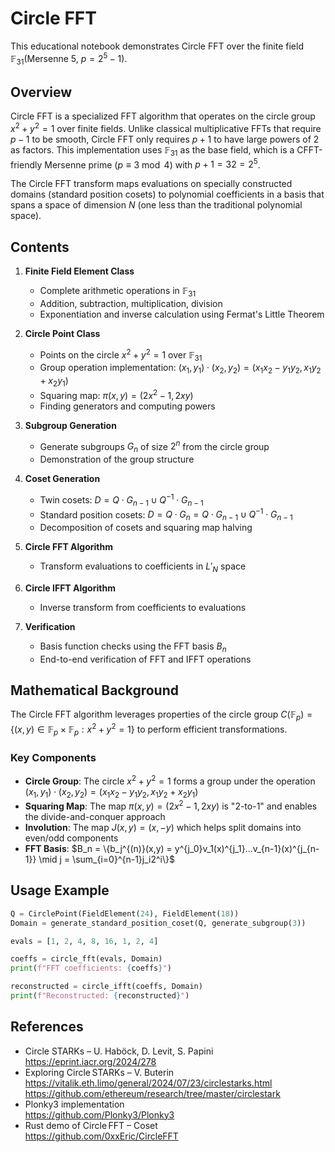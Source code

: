 # Circle FFT

This educational notebook demonstrates Circle FFT over the finite field $\mathbb{F}_{31}$(Mersenne 5, $p=2^5 -1$).

## Overview

Circle FFT is a specialized FFT algorithm that operates on the circle group $x^2 + y^2 = 1$ over finite fields. Unlike classical multiplicative FFTs that require $p-1$ to be smooth, Circle FFT only requires $p+1$ to have large powers of 2 as factors. This implementation uses $\mathbb{F}_{31}$ as the base field, which is a CFFT-friendly Mersenne prime ($p \equiv 3 \bmod 4$) with $p+1 = 32 = 2^5$.

The Circle FFT transform maps evaluations on specially constructed domains (standard position cosets) to polynomial coefficients in a basis that spans a space of dimension $N$ (one less than the traditional polynomial space).

## Contents

1. **Finite Field Element Class**
   - Complete arithmetic operations in $\mathbb{F}_{31}$
   - Addition, subtraction, multiplication, division
   - Exponentiation and inverse calculation using Fermat's Little Theorem

2. **Circle Point Class**
   - Points on the circle $x^2 + y^2 = 1$ over $\mathbb{F}_{31}$
   - Group operation implementation: $(x_1,y_1) \cdot (x_2,y_2) = (x_1x_2 - y_1y_2, x_1y_2 + x_2y_1)$
   - Squaring map: $\pi(x,y) = (2x^2-1, 2xy)$
   - Finding generators and computing powers

3. **Subgroup Generation**
   - Generate subgroups $G_n$ of size $2^n$ from the circle group
   - Demonstration of the group structure

4. **Coset Generation**
   - Twin cosets: $D = Q \cdot G_{n-1} \cup Q^{-1} \cdot G_{n-1}$
   - Standard position cosets: $D = Q \cdot G_n = Q \cdot G_{n-1} \cup Q^{-1} \cdot G_{n-1}$
   - Decomposition of cosets and squaring map halving

5. **Circle FFT Algorithm**
   - Transform evaluations to coefficients in $L'_N$ space

6. **Circle IFFT Algorithm**
   - Inverse transform from coefficients to evaluations

7. **Verification**
   - Basis function checks using the FFT basis $B_n$
   - End-to-end verification of FFT and IFFT operations

## Mathematical Background

The Circle FFT algorithm leverages properties of the circle group $C(\mathbb{F}_p) = \{(x,y) \in \mathbb{F}_p \times \mathbb{F}_p : x^2 + y^2 = 1\}$ to perform efficient transformations.

### Key Components

- **Circle Group**: The circle $x^2 + y^2 = 1$ forms a group under the operation $(x_1,y_1) \cdot (x_2,y_2) = (x_1x_2 - y_1y_2, x_1y_2 + x_2y_1)$
- **Squaring Map**: The map $\pi(x,y) = (2x^2-1, 2xy)$ is "2-to-1" and enables the divide-and-conquer approach
- **Involution**: The map $J(x,y) = (x,-y)$ which helps split domains into even/odd components
- **FFT Basis**: $B_n = \{b_j^{(n)}(x,y) = y^{j_0}v_1(x)^{j_1}...v_{n-1}(x)^{j_{n-1}} \mid j = \sum_{i=0}^{n-1}j_i2^i\}$

## Usage Example

```python
Q = CirclePoint(FieldElement(24), FieldElement(18))
Domain = generate_standard_position_coset(Q, generate_subgroup(3))

evals = [1, 2, 4, 8, 16, 1, 2, 4]

coeffs = circle_fft(evals, Domain)
print(f"FFT coefficients: {coeffs}")

reconstructed = circle_ifft(coeffs, Domain)
print(f"Reconstructed: {reconstructed}")
```

## References

- Circle STARKs – U. Haböck, D. Levit, S. Papini  
  <https://eprint.iacr.org/2024/278>
- Exploring Circle STARKs – V. Buterin  
  <https://vitalik.eth.limo/general/2024/07/23/circlestarks.html>
  <https://github.com/ethereum/research/tree/master/circlestark>
- Plonky3 implementation  
  <https://github.com/Plonky3/Plonky3>
- Rust demo of Circle FFT – Coset  
  <https://github.com/0xxEric/CircleFFT>
